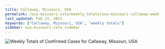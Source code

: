 ```yaml
---
title: Callaway, Missouri, USA
permalink: /usa-missouri-cole/weekly_totals/usa-missouri-callaway-weekly_totals.html
last_updated: Feb 15, 2021
keywords: ["Callaway, Missouri, USA", "weekly totals"]
sidebar: usa-missouri-cole_sidebar
---
```


![Weekly Totals of Confirmed Cases for Callaway, Missouri, USA](/covid_tracker/images/graphs/usa-missouri-callaway-weekly_totals_graph.png)

